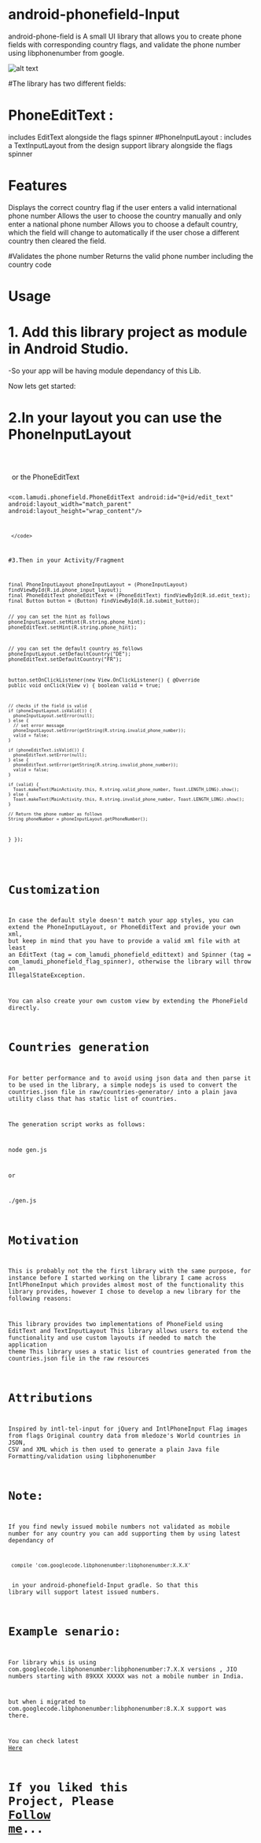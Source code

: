 # android-phonefield-Input

android-phone-field is A small UI library that allows you to create phone fields with corresponding country flags, and validate the phone number using libphonenumber from google.


<img src="https://raw.githubusercontent.com/lamudi-gmbh/android-phone-field/master/raw/phone-field.gif" alt="alt text" title="Sample App" style="max-width:100%;">

#The library has two different fields:

# PhoneEditText : 

includes EditText alongside the flags spinner
#PhoneInputLayout : 
includes a TextInputLayout from the design support library alongside the flags spinner

# Features

Displays the correct country flag if the user enters a valid international phone number
Allows the user to choose the country manually and only enter a national phone number
Allows you to choose a default country, which the field will change to automatically if the user chose a different country then cleared the field.

#Validates the phone number
Returns the valid phone number including the country code


# Usage

# 1. Add this library project as module in Android Studio.
-So your app will be having module dependancy of this Lib.

Now lets get started:

# 2.In your layout you can use the PhoneInputLayout
<code>
<com.lamudi.phonefield.PhoneInputLayout
     android:id="@+id/phone_input_layout"
     android:layout_width="match_parent"
     android:layout_height="wrap_content"/>
     
 </code>    
or the PhoneEditText

<code>

 <com.lamudi.phonefield.PhoneEditText
     android:id="@+id/edit_text"
     android:layout_width="match_parent"
     android:layout_height="wrap_content"/>
     
     </code>
#3.Then in your Activity/Fragment

<code>
final PhoneInputLayout phoneInputLayout = (PhoneInputLayout) findViewById(R.id.phone_input_layout);
final PhoneEditText phoneEditText = (PhoneEditText) findViewById(R.id.edit_text);
final Button button = (Button) findViewById(R.id.submit_button);

// you can set the hint as follows
phoneInputLayout.setHint(R.string.phone_hint);
phoneEditText.setHint(R.string.phone_hint);

// you can set the default country as follows
phoneInputLayout.setDefaultCountry("DE");
phoneEditText.setDefaultCountry("FR");

button.setOnClickListener(new View.OnClickListener() {
  @Override
  public void onClick(View v) {
    boolean valid = true;
    
    // checks if the field is valid 
    if (phoneInputLayout.isValid()) {
      phoneInputLayout.setError(null);
    } else {
      // set error message
      phoneInputLayout.setError(getString(R.string.invalid_phone_number));
      valid = false;
    }

    if (phoneEditText.isValid()) {
      phoneEditText.setError(null);
    } else {
      phoneEditText.setError(getString(R.string.invalid_phone_number));
      valid = false;
    }

    if (valid) {
      Toast.makeText(MainActivity.this, R.string.valid_phone_number, Toast.LENGTH_LONG).show();
    } else {
      Toast.makeText(MainActivity.this, R.string.invalid_phone_number, Toast.LENGTH_LONG).show();
    }
    
    // Return the phone number as follows
    String phoneNumber = phoneInputLayout.getPhoneNumber();
  }
});


</code>
 
# Customization

In case the default style doesn't match your app styles, you can extend the PhoneInputLayout, or PhoneEditText and provide your own xml, but keep in mind that you have to provide a valid xml file with at least an EditText (tag = com_lamudi_phonefield_edittext) and Spinner (tag = com_lamudi_phonefield_flag_spinner), otherwise the library will throw an IllegalStateException.

You can also create your own custom view by extending the PhoneField directly.

# Countries generation

For better performance and to avoid using json data and then parse it to be used in the library, a simple nodejs is used to convert the countries.json file in raw/countries-generator/ into a plain java utility class that has static list of countries.

The generation script works as follows:

node gen.js

or

./gen.js

# Motivation

This is probably not the the first library with the same purpose, for instance before I started working on the library I came across IntlPhoneInput which provides almost most of the functionality this library provides, however I chose to develop a new library for the following reasons:

This library provides two implementations of PhoneField using EditText and TextInputLayout
This library allows users to extend the functionality and use custom layouts if needed to match the application theme
This library uses a static list of countries generated from the countries.json file in the raw resources

# Attributions

Inspired by intl-tel-input for jQuery and IntlPhoneInput
Flag images from flags
Original country data from mledoze's World countries in JSON, CSV and XML which is then used to generate a plain Java file
Formatting/validation using libphonenumber

# Note:
If you find newly issued mobile numbers not validated as mobile number for any country you can add supporting them by using latest dependancy of 

<code> compile 'com.googlecode.libphonenumber:libphonenumber:X.X.X'  </code></br></br>
in your android-phonefield-Input gradle.
So that this library will support latest issued numbers.

# Example senario:
For library whis is using com.googlecode.libphonenumber:libphonenumber:7.X.X  versions ,
JIO numbers starting with 89XXX XXXXX was not a mobile number in India.

but when i migrated to com.googlecode.libphonenumber:libphonenumber:8.X.X  support was there.

You can check latest <a href="https://github.com/googlei18n/libphonenumber">Here</a>

# If you liked this Project, Please <a href="https://github.com/googlei18n/libphonenumber">Follow me</a>...


